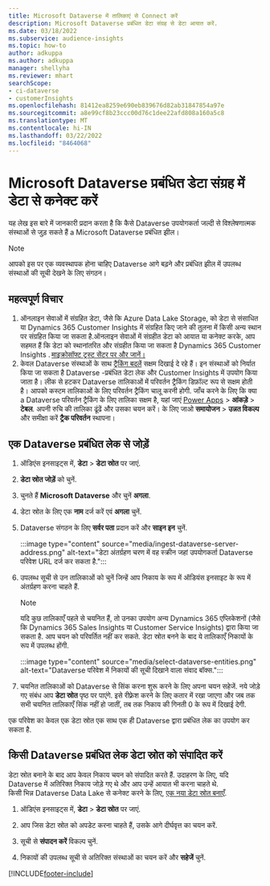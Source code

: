 ```yaml
---
title: Microsoft Dataverse में तालिकाएं से Connect करें
description: Microsoft Dataverse प्रबंधित डेटा संग्रह से डेटा आयात करें.
ms.date: 03/18/2022
ms.subservice: audience-insights
ms.topic: how-to
author: adkuppa
ms.author: adkuppa
manager: shellyha
ms.reviewer: mhart
searchScope:
- ci-dataverse
- customerInsights
ms.openlocfilehash: 81412ea8259e690eb839676d82ab31847854a97e
ms.sourcegitcommit: a8e99cf8b23ccc00d76c1dee22afd808a160a5c8
ms.translationtype: MT
ms.contentlocale: hi-IN
ms.lasthandoff: 03/22/2022
ms.locfileid: "8464068"
---
```

# <a name="connect-to-data-in-a-microsoft-dataverse-managed-data-lake"></a>Microsoft Dataverse प्रबंधित डेटा संग्रह में डेटा से कनेक्ट करें

यह लेख इस बारे में जानकारी प्रदान करता है कि कैसे Dataverse उपयोगकर्ता जल्दी से विश्लेषणात्मक संस्थाओं से जुड़ सकते हैं a Microsoft Dataverse प्रबंधित झील। 

> [!NOTE]
> आपको इस पर एक व्यवस्थापक होना चाहिए Dataverse आगे बढ़ने और प्रबंधित झील में उपलब्ध संस्थाओं की सूची देखने के लिए संगठन।

## <a name="important-considerations"></a>महत्वपूर्ण विचार

1. ऑनलाइन सेवाओं में संग्रहित डेटा, जैसे कि Azure Data Lake Storage, को डेटा से संसाधित या Dynamics 365 Customer Insights में संग्रहित किए जाने की तुलना में किसी अन्य स्थान पर संग्रहित किया जा सकता है.ऑनलाइन सेवाओं में संग्रहीत डेटा को आयात या कनेक्ट करके, आप सहमत हैं कि डेटा को स्थानांतरित और संग्रहीत किया जा सकता है Dynamics 365 Customer Insights . [माइक्रोसॉफ्ट ट्रस्ट सेंटर पर और जानें।](https://www.microsoft.com/trust-center)
2. केवल Dataverse संस्थाओं के साथ [ट्रैकिंग बदलें](/power-platform/admin/enable-change-tracking-control-data-synchronization) सक्षम दिखाई दे रहे हैं। इन संस्थाओं को निर्यात किया जा सकता है Dataverse -प्रबंधित डेटा लेक और Customer Insights में उपयोग किया जाता है। लीक से हटकर Dataverse तालिकाओं में परिवर्तन ट्रैकिंग डिफ़ॉल्ट रूप से सक्षम होती है। आपको कस्टम तालिकाओं के लिए परिवर्तन ट्रैकिंग चालू करनी होगी. जाँच करने के लिए कि क्या a Dataverse परिवर्तन ट्रैकिंग के लिए तालिका सक्षम है, यहां जाएं [Power Apps](https://make.powerapps.com) > **आंकड़े** > **टेबल**. अपनी रुचि की तालिका ढूंढें और उसका चयन करें। के लिए जाओ **समायोजन** > **उन्नत विकल्प** और समीक्षा करें **ट्रैक परिवर्तन** स्थापना।

## <a name="connect-to-a-dataverse-managed-lake"></a>एक Dataverse प्रबंधित लेक से जोड़ें

1. ऑडिएंस इनसाइट्स में, **डेटा** > **डेटा स्रोत** पर जाएं.

2. **डेटा स्रोत जोड़ें** को चुनें.

3. चुनते हैं **Microsoft Dataverse** और चुनें **अगला**.

4. डेटा स्रोत के लिए एक **नाम** दर्ज करें एवं **अगला** चुनें. 

5. Dataverse संगठन के लिए **सर्वर पता** प्रदान करें और **साइन इन** चुनें.

   :::image type="content" source="media/ingest-dataverse-server-address.png" alt-text="डेटा अंतर्ग्रहण चरण में वह स्क्रीन जहां उपयोगकर्ता Dataverse परिवेश URL दर्ज कर सकता है.":::

6. उपलब्ध सूची से उन तालिकाओं को चुनें जिन्हें आप निकाय के रूप में ऑडियंस इनसाइट के रूप में अंतर्ग्रहण करना चाहते हैं.    

   > [!NOTE]
   > यदि कुछ तालिकाएँ पहले से चयनित हैं, तो उनका उपयोग अन्य Dynamics 365 एप्लिकेशनों (जैसे कि Dynamics 365 Sales Insights या Customer Service Insights) द्वारा किया जा सकता है. आप चयन को परिवर्तित नहीं कर सकते. डेटा स्रोत बनने के बाद ये तालिकाएँ निकायों के रूप में उपलब्ध होंगी.

   :::image type="content" source="media/select-dataverse-entities.png" alt-text="Dataverse परिवेश में निकायों की सूची दिखाने वाला संवाद बॉक्स.":::

7. चयनित तालिकाओं को Dataverse से सिंक करना शुरू करने के लिए अपना चयन सहेजें. नये जोड़े गए संबंध आप **डेटा स्रोत** पृष्ठ पर पाएंगे. इसे रीफ़्रेश करने के लिए कतार में रखा जाएगा और जब तक सभी चयनित तालिकाएँ सिंक नहीं हो जातीं, तब तक निकाय की गिनती 0 के रूप में दिखाई देगी.

एक परिवेश का केवल एक डेटा स्रोत एक साथ एक ही Dataverse द्वारा प्रबंधित लेक का उपयोग कर सकता है.

## <a name="edit-a-dataverse-managed-lake-data-source"></a>किसी Dataverse प्रबंधित लेक डेटा स्रोत को संपादित करें

डेटा स्रोत बनाने के बाद आप केवल निकाय चयन को संपादित करते हैं. उदाहरण के लिए, यदि Dataverse में अतिरिक्त निकाय जोड़े गए थे और आप उन्हें आयात भी करना चाहते थे.    
किसी भिन्न Dataverse Data Lake से कनेक्ट करने के लिए, [एक नया डेटा स्रोत बनाएँ](#connect-to-a-dataverse-managed-lake).

1. ऑडिएंस इनसाइट्स में, **डेटा** > **डेटा स्रोत** पर जाएं.

2. आप जिस डेटा स्रोत को अपडेट करना चाहते हैं, उसके आगे दीर्घवृत्त का चयन करें.

3. सूची से **संपादन करें** विकल्प चुनें.

4. निकायों की उपलब्ध सूची से अतिरिक्त संस्थाओं का चयन करें और **सहेजें** चुनें.

[!INCLUDE[footer-include](../includes/footer-banner.md)]
